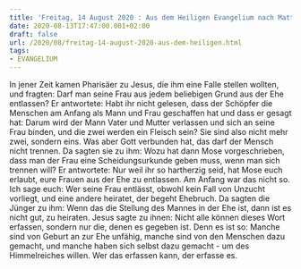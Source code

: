```yaml
---
title: 'Freitag, 14 August 2020 : Aus dem Heiligen Evangelium nach Matthäus - Mt 19,3-12.'
date: 2020-08-13T17:47:00.001+02:00
draft: false
url: /2020/08/freitag-14-august-2020-aus-dem-heiligen.html
tags: 
- EVANGELIUM
---
```


In jener Zeit kamen Pharisäer zu Jesus, die ihm eine Falle stellen wollten, und fragten: Darf man seine Frau aus jedem beliebigen Grund aus der Ehe entlassen? Er antwortete: Habt ihr nicht gelesen, dass der Schöpfer die Menschen am Anfang als Mann und Frau geschaffen hat und dass er gesagt hat: Darum wird der Mann Vater und Mutter verlassen und sich an seine Frau binden, und die zwei werden ein Fleisch sein? Sie sind also nicht mehr zwei, sondern eins. Was aber Gott verbunden hat, das darf der Mensch nicht trennen. Da sagten sie zu ihm: Wozu hat dann Mose vorgeschrieben, dass man der Frau eine Scheidungsurkunde geben muss, wenn man sich trennen will? Er antwortete: Nur weil ihr so hartherzig seid, hat Mose euch erlaubt, eure Frauen aus der Ehe zu entlassen. Am Anfang war das nicht so. Ich sage euch: Wer seine Frau entlässt, obwohl kein Fall von Unzucht vorliegt, und eine andere heiratet, der begeht Ehebruch. Da sagten die Jünger zu ihm: Wenn das die Stellung des Mannes in der Ehe ist, dann ist es nicht gut, zu heiraten. Jesus sagte zu ihnen: Nicht alle können dieses Wort erfassen, sondern nur die, denen es gegeben ist. Denn es ist so: Manche sind von Geburt an zur Ehe unfähig, manche sind von den Menschen dazu gemacht, und manche haben sich selbst dazu gemacht - um des Himmelreiches willen. Wer das erfassen kann, der erfasse es.